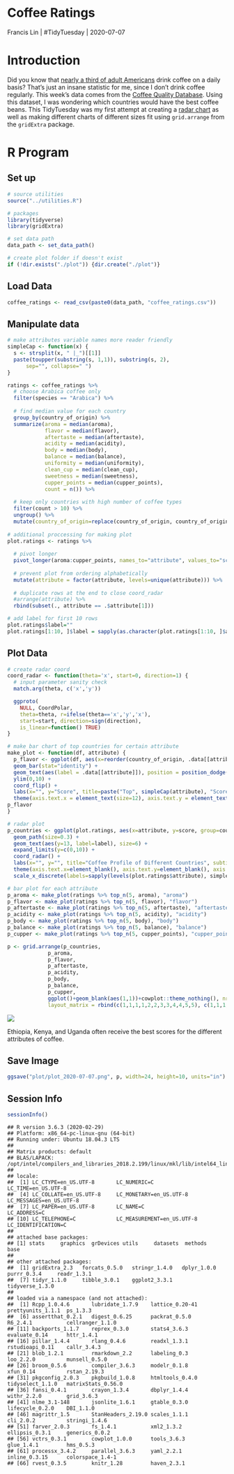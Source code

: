 Coffee Ratings
================
Francis Lin | \#TidyTuesday |
2020-07-07

# Introduction

Did you know that [nearly a third of adult
Americans](https://myfriendscoffee.com/usa-coffee-statistics/) drink
coffee on a daily basis? That’s just an insane statistic for me, since I
don’t drink coffee regularly. This week’s data comes from the [Coffee
Quality Database](https://github.com/jldbc/coffee-quality-database).
Using this dataset, I was wondering which countries would have the best
coffee beans. This TidyTuesday was my first attempt at creating a [radar
chart](https://en.wikipedia.org/wiki/Radar_chart) as well as making
different charts of different sizes fit using `grid.arrange` from the
`gridExtra` package.

# R Program

## Set up

``` r
# source utilities
source("../utilities.R")

# packages
library(tidyverse)
library(gridExtra)

# set data path
data_path <- set_data_path()

# create plot folder if doesn't exist
if (!dir.exists("./plot")) {dir.create("./plot")}
```

## Load Data

``` r
coffee_ratings <- read_csv(paste0(data_path, "coffee_ratings.csv"))
```

## Manipulate data

``` r
# make attributes variable names more reader friendly
simpleCap <- function(x) {
  s <- strsplit(x, " |_")[[1]]
  paste(toupper(substring(s, 1,1)), substring(s, 2),
      sep="", collapse=" ")
}

ratings <- coffee_ratings %>%
  # choose Arabica coffee only
  filter(species == "Arabica") %>%
  
  # find median value for each country
  group_by(country_of_origin) %>%
  summarize(aroma = median(aroma),
            flavor = median(flavor),
            aftertaste = median(aftertaste),
            acidity = median(acidity),
            body = median(body),
            balance = median(balance),
            uniformity = median(uniformity),
            clean_cup = median(clean_cup),
            sweetness = median(sweetness),
            cupper_points = median(cupper_points),
            count = n()) %>%
  
  # keep only countries with high number of coffee types
  filter(count > 10) %>%
  ungroup() %>%
  mutate(country_of_origin=replace(country_of_origin, country_of_origin=="United States (Hawaii)", "U.S. Hawaii"))
  
# additional proccessing for making plot
plot.ratings <- ratings %>%
  
  # pivot longer
  pivot_longer(aroma:cupper_points, names_to="attribute", values_to="score") %>%
  
  # prevent plot from ordering alphabetically
  mutate(attribute = factor(attribute, levels=unique(attribute))) %>%
  
  # duplicate rows at the end to close coord_radar
  #arrange(attribute) %>%
  rbind(subset(., attribute == .$attribute[1]))

# add label for first 10 rows
plot.ratings$label=""
plot.ratings[1:10, ]$label = sapply(as.character(plot.ratings[1:10, ]$attribute), simpleCap)
```

## Plot Data

``` r
# create radar coord
coord_radar <- function(theta='x', start=0, direction=1) {
  # input parameter sanity check
  match.arg(theta, c('x','y'))

  ggproto(
    NULL, CoordPolar, 
    theta=theta, r=ifelse(theta=='x','y','x'),
    start=start, direction=sign(direction),
    is_linear=function() TRUE)
}

# make bar chart of top countries for certain attribute
make_plot <- function(df, attribute) {
  p_flavor <- ggplot(df, aes(x=reorder(country_of_origin, .data[[attribute]]), y=.data[[attribute]])) +
  geom_bar(stat="identity") +
  geom_text(aes(label = .data[[attribute]]), position = position_dodge(width = 1), vjust = 0.5, hjust=-0.1, size = 5) + 
  ylim(0,10) +
  coord_flip() + 
  labs(x="", y="Score", title=paste("Top", simpleCap(attribute), "Scores")) + 
  theme(axis.text.x = element_text(size=12), axis.text.y = element_text(size=12), plot.title = element_text(hjust = 0.5, size=18))
p_flavor
}

# radar plot
p_countries <- ggplot(plot.ratings, aes(x=attribute, y=score, group=country_of_origin)) + 
  geom_path(size=0.3) +
  geom_text(aes(y=13, label=label), size=6) +
  expand_limits(y=c(0,10)) +
  coord_radar() + 
  labs(x="", y="", title="Coffee Profile of Different Countries", subtitle="Each ring represents one country.\nCoffee profiles are quite similar across countries.") +
  theme(axis.text.x=element_blank(), axis.text.y=element_blank(), axis.ticks.y=element_blank(), plot.title = element_text(hjust = 0.5, size=24), plot.subtitle=element_text(size=16)) +
  scale_x_discrete(labels=sapply(levels(plot.ratings$attribute), simpleCap))

# bar plot for each attribute
p_aroma <- make_plot(ratings %>% top_n(5, aroma), "aroma")
p_flavor <- make_plot(ratings %>% top_n(5, flavor), "flavor")
p_aftertaste <- make_plot(ratings %>% top_n(5, aftertaste), "aftertaste")
p_acidity <- make_plot(ratings %>% top_n(5, acidity), "acidity")
p_body <- make_plot(ratings %>% top_n(5, body), "body")
p_balance <- make_plot(ratings %>% top_n(5, balance), "balance")
p_cupper <- make_plot(ratings %>% top_n(5, cupper_points), "cupper_points")

p <- grid.arrange(p_countries, 
             p_aroma, 
             p_flavor, 
             p_aftertaste, 
             p_acidity, 
             p_body, 
             p_balance, 
             p_cupper,
             ggplot()+geom_blank(aes(1,1))+cowplot::theme_nothing(), nrow = 2, 
             layout_matrix = rbind(c(1,1,1,1,2,2,3,3,4,4,5,5), c(1,1,1,1,6,6,7,7,8,8,9,9)))
```

![](README_files/figure-gfm/plot%20data-1.png)<!-- -->

Ethiopia, Kenya, and Uganda often receive the best scores for the
different attributes of coffee.

## Save Image

``` r
ggsave("plot/plot_2020-07-07.png", p, width=24, height=10, units="in")
```

## Session Info

``` r
sessionInfo()
```

    ## R version 3.6.3 (2020-02-29)
    ## Platform: x86_64-pc-linux-gnu (64-bit)
    ## Running under: Ubuntu 18.04.3 LTS
    ## 
    ## Matrix products: default
    ## BLAS/LAPACK: /opt/intel/compilers_and_libraries_2018.2.199/linux/mkl/lib/intel64_lin/libmkl_gf_lp64.so
    ## 
    ## locale:
    ##  [1] LC_CTYPE=en_US.UTF-8       LC_NUMERIC=C               LC_TIME=en_US.UTF-8       
    ##  [4] LC_COLLATE=en_US.UTF-8     LC_MONETARY=en_US.UTF-8    LC_MESSAGES=en_US.UTF-8   
    ##  [7] LC_PAPER=en_US.UTF-8       LC_NAME=C                  LC_ADDRESS=C              
    ## [10] LC_TELEPHONE=C             LC_MEASUREMENT=en_US.UTF-8 LC_IDENTIFICATION=C       
    ## 
    ## attached base packages:
    ## [1] stats     graphics  grDevices utils     datasets  methods   base     
    ## 
    ## other attached packages:
    ##  [1] gridExtra_2.3   forcats_0.5.0   stringr_1.4.0   dplyr_1.0.0     purrr_0.3.4     readr_1.3.1    
    ##  [7] tidyr_1.1.0     tibble_3.0.1    ggplot2_3.3.1   tidyverse_1.3.0
    ## 
    ## loaded via a namespace (and not attached):
    ##  [1] Rcpp_1.0.4.6       lubridate_1.7.9    lattice_0.20-41    prettyunits_1.1.1  ps_1.3.3          
    ##  [6] assertthat_0.2.1   digest_0.6.25      packrat_0.5.0      R6_2.4.1           cellranger_1.1.0  
    ## [11] backports_1.1.7    reprex_0.3.0       stats4_3.6.3       evaluate_0.14      httr_1.4.1        
    ## [16] pillar_1.4.4       rlang_0.4.6        readxl_1.3.1       rstudioapi_0.11    callr_3.4.3       
    ## [21] blob_1.2.1         rmarkdown_2.2      labeling_0.3       loo_2.2.0          munsell_0.5.0     
    ## [26] broom_0.5.6        compiler_3.6.3     modelr_0.1.8       xfun_0.14          rstan_2.19.3      
    ## [31] pkgconfig_2.0.3    pkgbuild_1.0.8     htmltools_0.4.0    tidyselect_1.1.0   matrixStats_0.56.0
    ## [36] fansi_0.4.1        crayon_1.3.4       dbplyr_1.4.4       withr_2.2.0        grid_3.6.3        
    ## [41] nlme_3.1-148       jsonlite_1.6.1     gtable_0.3.0       lifecycle_0.2.0    DBI_1.1.0         
    ## [46] magrittr_1.5       StanHeaders_2.19.0 scales_1.1.1       cli_2.0.2          stringi_1.4.6     
    ## [51] farver_2.0.3       fs_1.4.1           xml2_1.3.2         ellipsis_0.3.1     generics_0.0.2    
    ## [56] vctrs_0.3.1        cowplot_1.0.0      tools_3.6.3        glue_1.4.1         hms_0.5.3         
    ## [61] processx_3.4.2     parallel_3.6.3     yaml_2.2.1         inline_0.3.15      colorspace_1.4-1  
    ## [66] rvest_0.3.5        knitr_1.28         haven_2.3.1
